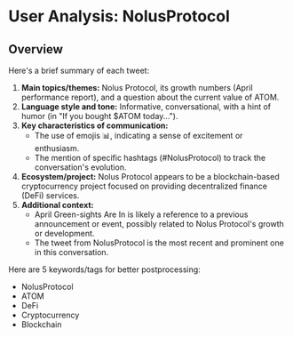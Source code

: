 # User Analysis: NolusProtocol

## Overview

Here's a brief summary of each tweet:

1. **Main topics/themes:** Nolus Protocol, its growth numbers (April performance report), and a question about the current value of ATOM.
2. **Language style and tone:** Informative, conversational, with a hint of humor (in "If you bought $ATOM today...").
3. **Key characteristics of communication:**
	* The use of emojis 📊, indicating a sense of excitement or enthusiasm.
	* The mention of specific hashtags (#NolusProtocol) to track the conversation's evolution.
4. **Ecosystem/project:** Nolus Protocol appears to be a blockchain-based cryptocurrency project focused on providing decentralized finance (DeFi) services.
5. **Additional context:**
	* April Green-sights Are In is likely a reference to a previous announcement or event, possibly related to Nolus Protocol's growth or development.
	* The tweet from NolusProtocol is the most recent and prominent one in this conversation.

Here are 5 keywords/tags for better postprocessing:

* NolusProtocol
* ATOM
* DeFi
* Cryptocurrency
* Blockchain